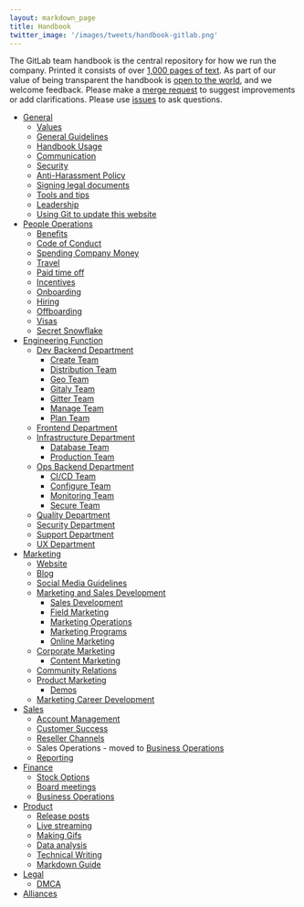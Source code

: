 ```yaml
---
layout: markdown_page
title: Handbook
twitter_image: '/images/tweets/handbook-gitlab.png'
---
```


The GitLab team handbook is the central repository for how we run the company. Printed it consists of over [1,000 pages of text](/handbook/tools-and-tips/#count-handbook-pages). As part of our value of being transparent the handbook is <a href="https://gitlab.com/gitlab-com/www-gitlab-com/tree/master/source/handbook">open to the world</a>, and we welcome feedback<a name="feedback"></a>. Please make a <a href="https://gitlab.com/gitlab-com/www-gitlab-com/merge_requests">merge request</a> to suggest improvements or add clarifications.
Please use <a href="https://gitlab.com/gitlab-com/www-gitlab-com/issues">issues</a> to ask questions.

* [General](/handbook)
  * [Values](/handbook/values)
  * [General Guidelines](/handbook/general-guidelines)
  * [Handbook Usage](/handbook/handbook-usage)
  * [Communication](/handbook/communication)
  * [Security](/handbook/security)
  * [Anti-Harassment Policy](/handbook/anti-harassment)
  * [Signing legal documents](/handbook/signing-legal-documents)
  * [Tools and tips](/handbook/tools-and-tips)
  * [Leadership](/handbook/leadership)
  * [Using Git to update this website](/handbook/git-page-update)
* [People Operations](/handbook/people-operations)
  * [Benefits](/handbook/benefits)
  * [Code of Conduct](/handbook/people-operations/code-of-conduct/)
  * [Spending Company Money](/handbook/spending-company-money)
  * [Travel](/handbook/travel)
  * [Paid time off](/handbook/paid-time-off)
  * [Incentives](/handbook/incentives)
  * [Onboarding](/handbook/general-onboarding)
  * [Hiring](/handbook/hiring)
  * [Offboarding](/handbook/offboarding)
  * [Visas](/handbook/people-operations/visas/)
  * [Secret Snowflake](/handbook/people-operations/secret-snowflake)
* [Engineering Function](/handbook/engineering/)
  * [Dev Backend Department](/handbook/engineering/dev-backend/)
    * [Create Team](/handbook/engineering/dev-backend/create/)
    * [Distribution Team](/handbook/engineering/dev-backend/distribution/)
    * [Geo Team](/handbook/engineering/dev-backend/geo/)
    * [Gitaly Team](/handbook/engineering/dev-backend/gitaly/)
    * [Gitter Team](/handbook/engineering/dev-backend/gitter/)
    * [Manage Team](/handbook/engineering/dev-backend/manage/)
    * [Plan Team](/handbook/engineering/dev-backend/plan/)
  * [Frontend Department](/handbook/engineering/frontend/)
  * [Infrastructure Department](/handbook/engineering/infrastructure/)
    * [Database Team](/handbook/engineering/infrastructure/database/)
    * [Production Team](/handbook/engineering/infrastructure/production/)
  * [Ops Backend Department](/handbook/engineering/ops-backend/)
    * [CI/CD Team](/handbook/engineering/ops-backend/ci-cd/)
    * [Configure Team](/handbook/engineering/ops-backend/configure/)
    * [Monitoring Team](/handbook/engineering/ops-backend/monitoring/)
    * [Secure Team](/handbook/engineering/ops-backend/secure/)
  * [Quality Department](/handbook/engineering/quality/)
  * [Security Department](/handbook/engineering/security/)
  * [Support Department](/handbook/support/)
  * [UX Department](/handbook/engineering/ux/)
* [Marketing](/handbook/marketing)
  * [Website](/handbook/marketing/website/)
  * [Blog](/handbook/marketing/blog)
  * [Social Media Guidelines](/handbook/marketing/social-media-guidelines)
  * [Marketing and Sales Development](/handbook/marketing/marketing-sales-development/)
    * [Sales Development](/handbook/marketing/marketing-sales-development/sdr/)
    * [Field Marketing](/handbook/marketing/marketing-sales-development/field-marketing/)
    * [Marketing Operations](/handbook/marketing/marketing-sales-development/marketing-operations/)
    * [Marketing Programs](/handbook/marketing/marketing-sales-development/marketing-programs/)
    * [Online Marketing](/handbook/marketing/marketing-sales-development/online-marketing/)
  * [Corporate Marketing](/handbook/marketing/corporate-marketing/)
      * [Content Marketing](/handbook/marketing/corporate-marketing/content/)
  * [Community Relations](/handbook/marketing/community-relations)
  * [Product Marketing](/handbook/marketing/product-marketing/)
    * [Demos](/handbook/marketing/product-marketing/demo/)
  * [Marketing Career Development](/handbook/marketing/career-development/)
* [Sales](/handbook/sales)
  * [Account Management](/handbook/account-management)
  * [Customer Success](/handbook/customer-success/)
  * [Reseller Channels](/handbook/resellers/)
  * Sales Operations - moved to [Business Operations](/handbook/business-ops)
  * [Reporting](/handbook/business-ops/reporting)
* [Finance](/handbook/finance)
  * [Stock Options](/handbook/stock-options)
  * [Board meetings](/handbook/board-meetings)
  * [Business Operations](/handbook/business-ops)
* [Product](/handbook/product)
  * [Release posts](/handbook/marketing/blog/release-posts/)
  * [Live streaming](/handbook/product/live-streaming)
  * [Making Gifs](/handbook/product/making-gifs)
  * [Data analysis](/handbook/product/data-analysis)
  * [Technical Writing](/handbook/product/technical-writing/)
  * [Markdown Guide](/handbook/product/technical-writing/markdown-guide/)
* [Legal](/handbook/legal)
  * [DMCA](/handbook/dmca/)
* [Alliances](/handbook/alliances)

<style>
.md-page h2 i.icon-color {
  color: rgb(107,79,187)
}
.md-page h2:nth-of-type(even) i.icon-color{
  color:rgb(252,109,38);
}
.font-awesome {
  font-size: .70em;
  vertical-align: middle;
  padding-bottom: 5px;
}
ul.toc-list-icons {
  list-style-type: none;
  padding-left: 25px;
}
ul.toc-list-icons li ul {
  padding-left: 25px;
}
ul.toc-list-icons {
  list-style-type: none;
  padding-left: 25px;
}
ul.toc-list-icons li ul {
  padding-left: 35px;
}
ul.toc-list-icons li i,
ul.toc-list-icons li ul li i {
  padding-right: 15px;
  color: rgb(107,79,187);
}
ul.toc-list-icons li:nth-of-type(even) i {
  color:rgb(252,109,38);
}
</style>
